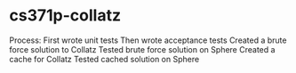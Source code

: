 cs371p-collatz
==============

Process:
First wrote unit tests
Then wrote acceptance tests
Created a brute force solution to Collatz
Tested brute force solution on Sphere
Created a cache for Collatz
Tested cached solution on Sphere

